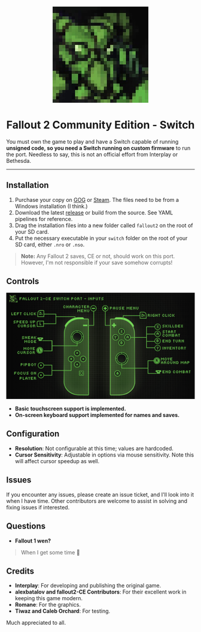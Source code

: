 <div align="center">

![logo](assets/icon.jpg)

# Fallout 2 Community Edition - Switch

</div>

You must own the game to play and have a Switch capable of running **unsigned code, so you need a Switch running on custom firmware** to run the port. Needless to say, this is not an official effort from Interplay or Bethesda.

---

## Installation

1. Purchase your copy on [GOG](https://www.gog.com/game/fallout_2) or [Steam](https://store.steampowered.com/app/38410). The files need to be from a Windows installation (I think.)
2. Download the latest [release](https://github.com/ryandeering/fallout2-ce-switch/releases/latest) or build from the source. See YAML pipelines for reference.
3. Drag the installation files into a new folder called `fallout2` on the root of your SD card.
4. Put the necessary executable in your `switch` folder on the root of your SD card, either `.nro` or `.nso`.

> **Note:** Any Fallout 2 saves, CE or not, should work on this port. However, I'm not responsible if your save somehow corrupts!

## Controls

<div align="center">

![layout](assets/inputs.png)

</div>

- **Basic touchscreen support is implemented.**
- **On-screen keyboard support implemented for names and saves.**

## Configuration

- **Resolution**: Not configurable at this time; values are hardcoded.
- **Cursor Sensitivity**: Adjustable in options via mouse sensitivity. Note this will affect cursor speedup as well.

## Issues

If you encounter any issues, please create an issue ticket, and I'll look into it when I have time. Other contributors are welcome to assist in solving and fixing issues if interested.

## Questions

- **Fallout 1 wen?**

> When I get some time 🙂

## Credits

- **Interplay**: For developing and publishing the original game.
- **alexbatalov and fallout2-CE Contributors**: For their excellent work in keeping this game modern.
- **Romane**: For the graphics.
- **Tiwaz and Caleb Orchard**: For testing.

Much appreciated to all.
